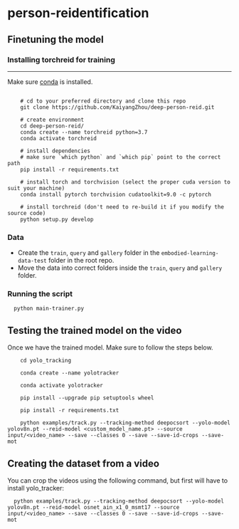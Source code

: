 # person-reidentification

## Finetuning the model

### Installing torchreid for training
---------------

Make sure [conda](https://www.anaconda.com/distribution/) is installed.
```

    # cd to your preferred directory and clone this repo
    git clone https://github.com/KaiyangZhou/deep-person-reid.git

    # create environment
    cd deep-person-reid/
    conda create --name torchreid python=3.7
    conda activate torchreid

    # install dependencies
    # make sure `which python` and `which pip` point to the correct path
    pip install -r requirements.txt

    # install torch and torchvision (select the proper cuda version to suit your machine)
    conda install pytorch torchvision cudatoolkit=9.0 -c pytorch

    # install torchreid (don't need to re-build it if you modify the source code)
    python setup.py develop
```

### Data

- Create the `train`, `query` and `gallery` folder in the `embodied-learning-data-test` folder in the root repo.
- Move the data into correct folders inside the `train`, `query` and `gallery` folder. 

### Running the script
```
  python main-trainer.py
```

## Testing the trained model on the video

Once we have the trained model. Make sure to follow the steps below.
```
    cd yolo_tracking

    conda create --name yolotracker

    conda activate yolotracker

    pip install --upgrade pip setuptools wheel

    pip install -r requirements.txt

    python examples/track.py --tracking-method deepocsort --yolo-model yolov8n.pt --reid-model <custom_model_name.pt> --source input/<video_name> --save --classes 0 --save --save-id-crops --save-mot
```

## Creating the dataset from a video

You can crop the videos using the following command, but first will have to install yolo_tracker:
```
  python examples/track.py --tracking-method deepocsort --yolo-model yolov8n.pt --reid-model osnet_ain_x1_0_msmt17 --source input/<video_name> --save --classes 0 --save --save-id-crops --save-mot
```